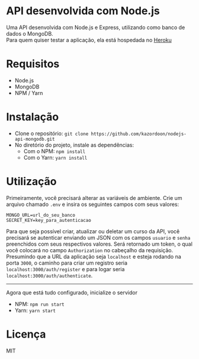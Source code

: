 # API desenvolvida com Node.js
Uma API desenvolvida com Node.js e Express, utilizando como banco de dados o MongoDB.  
Para quem quiser testar a aplicação, ela está hospedada no [Heroku](https://nodejs-api-mongo.herokuapp.com/)

# Requisitos
- Node.js
- MongoDB
- NPM / Yarn

# Instalação
- Clone o repositório: `git clone https://github.com/kazordoon/nodejs-api-mongodb.git`
- No diretório do projeto, instale as dependências:
  - Com o NPM: `npm install`
  - Com o Yarn: `yarn install`
  
# Utilização
Primeiramente, você precisará alterar as variáveis de ambiente. Crie um arquivo chamado `.env` e insira os seguintes campos com seus valores:  
```
MONGO_URL=url_do_seu_banco
SECRET_KEY=key_para_autenticacao
```
Para que seja possível criar, atualizar ou deletar um curso da API, você precisará se autenticar enviando um JSON com os campos `usuario` e `senha` preenchidos com seus respectivos valores. Será retornado um token, o qual você colocará no campo `Authorization` no cabeçalho da requisição.  
Presumindo que a URL da aplicação seja `localhost` e esteja rodando na porta `3000`, o caminho para criar um registro seria `localhost:3000/auth/register` e para logar seria `localhost:3000/auth/authenticate`.
* * *
Agora que está tudo configurado, inicialize o servidor  
- NPM: `npm run start`
- Yarn: `yarn start`

# Licença
MIT
